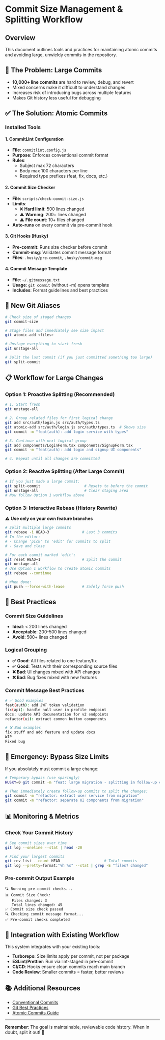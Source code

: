 # Commit Size Management & Splitting Workflow

## Overview
This document outlines tools and practices for maintaining atomic commits and avoiding large, unwieldy commits in the repository.

## 🚫 The Problem: Large Commits
- **10,000+ line commits** are hard to review, debug, and revert
- Mixed concerns make it difficult to understand changes
- Increases risk of introducing bugs across multiple features
- Makes Git history less useful for debugging

## ✅ The Solution: Atomic Commits

### Installed Tools

#### 1. CommitLint Configuration
- **File**: `commitlint.config.js`
- **Purpose**: Enforces conventional commit format
- **Rules**:
  - Subject max 72 characters
  - Body max 100 characters per line
  - Required type prefixes (feat, fix, docs, etc.)

#### 2. Commit Size Checker
- **File**: `scripts/check-commit-size.js`
- **Limits**:
  - ❌ **Hard limit**: 500 lines changed
  - ⚠️ **Warning**: 200+ lines changed
  - ⚠️ **File count**: 10+ files changed
- **Auto-runs** on every commit via pre-commit hook

#### 3. Git Hooks (Husky)
- **Pre-commit**: Runs size checker before commit
- **Commit-msg**: Validates commit message format
- **Files**: `.husky/pre-commit`, `.husky/commit-msg`

#### 4. Commit Message Template
- **File**: `~/.gitmessage.txt`
- **Usage**: `git commit` (without -m) opens template
- **Includes**: Format guidelines and best practices

## 🔧 New Git Aliases

```bash
# Check size of staged changes
git commit-size

# Stage files and immediately see size impact
git atomic-add <files>

# Unstage everything to start fresh
git unstage-all

# Split the last commit (if you just committed something too large)
git split-commit
```

## 📋 Workflow for Large Changes

### Option 1: Proactive Splitting (Recommended)

```bash
# 1. Start fresh
git unstage-all

# 2. Group related files for first logical change
git add src/auth/login.js src/auth/types.ts
git atomic-add src/auth/login.js src/auth/types.ts  # Shows size
git commit -m "feat(auth): add login service with types"

# 3. Continue with next logical group
git add components/LoginForm.tsx components/SignupForm.tsx
git commit -m "feat(auth): add login and signup UI components"

# 4. Repeat until all changes are committed
```

### Option 2: Reactive Splitting (After Large Commit)

```bash
# If you just made a large commit:
git split-commit                    # Resets to before the commit
git unstage-all                     # Clear staging area
# Now follow Option 1 workflow above
```

### Option 3: Interactive Rebase (History Rewrite)

⚠️ **Use only on your own feature branches**

```bash
# Split multiple large commits
git rebase -i HEAD~3               # Last 3 commits
# In the editor:
# - Change 'pick' to 'edit' for commits to split
# - Save and close

# For each commit marked 'edit':
git reset HEAD~1                   # Split the commit
git unstage-all
# Use Option 1 workflow to create atomic commits
git rebase --continue

# When done:
git push --force-with-lease        # Safely force push
```

## 🎯 Best Practices

### Commit Size Guidelines
- **Ideal**: < 200 lines changed
- **Acceptable**: 200-500 lines changed
- **Avoid**: 500+ lines changed

### Logical Grouping
- **✅ Good**: All files related to one feature/fix
- **✅ Good**: Tests with their corresponding source files
- **❌ Bad**: UI changes mixed with API changes
- **❌ Bad**: Bug fixes mixed with new features

### Commit Message Best Practices
```bash
# ✅ Good examples
feat(auth): add JWT token validation
fix(api): handle null user in profile endpoint
docs: update API documentation for v2 endpoints
refactor(ui): extract common button components

# ❌ Bad examples
fix stuff and add feature and update docs
WIP
Fixed bug
```

## 🚨 Emergency: Bypass Size Limits

If you absolutely must commit a large change:

```bash
# Temporary bypass (use sparingly)
HUSKY=0 git commit -m "feat: large migration - splitting in follow-up commits"

# Then immediately create follow-up commits to split the changes:
git commit -m "refactor: extract user service from migration"
git commit -m "refactor: separate UI components from migration"
```

## 📊 Monitoring & Metrics

### Check Your Commit History
```bash
# See commit sizes over time
git log --oneline --stat | head -20

# Find your largest commits
git rev-list --count HEAD                    # Total commits
git log --pretty=format:"%h %s" --stat | grep -E "files? changed"
```

### Pre-commit Output Example
```
🔍 Running pre-commit checks...
📊 Commit Size Check:
   Files changed: 3
   Total lines changed: 45
✅ Commit size check passed
🔍 Checking commit message format...
✅ Pre-commit checks completed
```

## 🔄 Integration with Existing Workflow

This system integrates with your existing tools:
- **Turborepo**: Size limits apply per commit, not per package
- **ESLint/Prettier**: Run via lint-staged in pre-commit
- **CI/CD**: Hooks ensure clean commits reach main branch
- **Code Review**: Smaller commits = faster, better reviews

## 📚 Additional Resources

- [Conventional Commits](https://conventionalcommits.org/)
- [Git Best Practices](https://git-scm.com/book/en/v2/Distributed-Git-Contributing-to-a-Project)
- [Atomic Commits Guide](https://www.codewithjason.com/atomic-commits-testing/)

---

**Remember**: The goal is maintainable, reviewable code history. When in doubt, split it out! 🎯